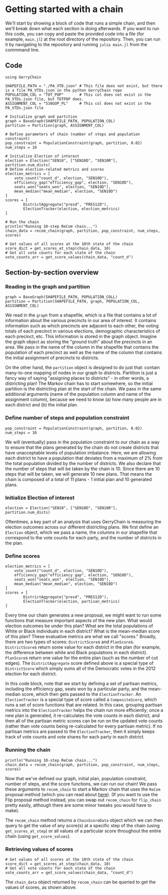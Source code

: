 # Getting started with a chain

We'll start by showing a block of code that runs a simple chain, and then
we'll break down what each section is doing afterwards. If you want to run this
code, you can copy and paste the provided code into a file
(for example, `main.jl`) at the root directory of the repository. Then, you can
run it by navigating to the repository and running `julia main.jl` from the
commmand line.

## Code

```
using GerryChain

SHAPEFILE_PATH = "./PA_VTD.json" # This file does not exist, but there is a file PA_VTDs.json in the python GerryChain repo
POPULATION_COL = "TOT_POP"       # This col does not exist in the PA_VTDs.json file, but TOTPOP does.
ASSIGNMENT_COL = "538GOP_PL"     # This col does not exist in the PA_VTDs.json file

# Initialize graph and partition
graph = BaseGraph(SHAPEFILE_PATH, POPULATION_COL)
partition = Partition(graph, ASSIGNMENT_COL)

# Define parameters of chain (number of steps and population constraint)
pop_constraint = PopulationConstraint(graph, partition, 0.02)
num_steps = 10

# Initialize Election of interest
election = Election("SEN10", ["SEN10D", "SEN10R"], partition.num_dists)
# Define election-related metrics and scores
election_metrics = [
    vote_count("count_d", election, "SEN10D"),
    efficiency_gap("efficiency_gap", election, "SEN10D"),
    seats_won("seats_won", election, "SEN10D"),
    mean_median("mean_median", election, "SEN10D")
]
scores = [
        DistrictAggregate("presd", "PRES12D"),
        ElectionTracker(election, election_metrics)
]

# Run the chain
println("Running 10-step ReCom chain...")
chain_data = recom_chain(graph, partition, pop_constraint, num_steps, scores)

# Get values of all scores at the 10th state of the chain
score_dict = get_scores_at_step(chain_data, 10)
# Get all vote counts for each state of the chain
vote_counts_arr = get_score_values(chain_data, "count_d")
```
## Section-by-section overview

### Reading in the graph and partition
```
graph = BaseGraph(SHAPEFILE_PATH, POPULATION_COLL)
partition = Partition(SHAPEFILE_PATH, graph, POPULATION_COL, ASSIGNMENT_COL)
```
We read in the `graph` from a shapefile, which is a file that contains a lot of information about the various precincts in our area of interest. It contains information such as which precincts are adjacent to each other, the voting totals of each precinct in various elections, demographic characteristics of each precinct, etc. This information is stored in the graph object. Imagine the graph object as storing the "ground truth" about the precincts in an area. We pass in the name of the column in the shapefile that contains the population of each precinct as well as the name of the column that contains the initial assignment of precincts to districts.

On the other hand, the `partition` object is designed to do just that: contain many-to-one mapping of nodes in our graph to districts. Partition is just a fancy way of saying "assigning places to districts" - in other words, a districting plan! The Markov chain has to start somewhere, so the initial partition is the districting plan at the start of the chain. We pass in the same additional arguments (name of the population column and name of the assignment column), because we need to know (a) how many people are in each district and (b) the initial plan.

### Define number of steps and population constraint
```
pop_constraint = PopulationConstraint(graph, partition, 0.02)
num_steps = 10
```
We will (eventually) pass in the population constraint to our chain as a way to ensure that the plans generated by the chain do not create districts that have unacceptable levels of population imbalance. Here, we are allowing each district to have a population that deviates from a maximum of 2% from the total population divided by the number of districts.
We also declare that the number of steps that will be taken by the chain is 10. Since there are 10 steps that will be taken, we will generate 10 new plans. That means the chain is composed of a total of 11 plans - 1 initial plan and 10 generated plans.

### Initialize Election of interest
```
election = Election("SEN10", ["SEN10D", "SEN10R"], partition.num_dists)
```
Oftentimes, a key part of an analysis that uses GerryChain is measuring the election outcomes across our different districting plans. We first define an `Election` object, which we pass a name, the columns in our shapefile that correspond to the vote counts for each party, and the number of districts in the plan.

### Define scores
```
election_metrics = [
    vote_count("count_d", election, "SEN10D"),
    efficiency_gap("efficiency_gap", election, "SEN10D"),
    seats_won("seats_won", election, "SEN10D"),
    mean_median("mean_median", election, "SEN10D")
]
scores = [
        DistrictAggregate("presd", "PRES12D"),
        ElectionTracker(election, partisan_metrics)
]
```
Every time our chain generates a new proposal, we might want to run some functions that measure important aspects of the new plan. What would election outcomes be under this plan? What are the total populations of White or Black individuals in each district? What is the mean-median score of this plan? These evaluative metrics are what we call "scores." Broadly, there are two types of scores: `DistrictScore`s and `PlanScore`s. `DistrictScore`s return some value for each district in the plan (for example, the difference between white and Black populations in each district). `PlanScore`s return one value for the entire plan (such as the number of cut edges). The `DistrictAggregate` score defined above is a special type of `DistrictScore` which simply sums all of the Democratic votes in the 2012 election for each district.

In this code block, note that we start by defining a set of partisan metrics, including the efficiency gap, seats won by a particular party, and the mean-median score, which then gets passed to the `ElectionTracker`. An `ElectionTracker` is a special type of score called a `CompositeScore`, which runs a set of score functions that are related. In this case, grouping partisan metrics into the `ElectionTracker` helps the chain run more efficiently; once a new plan is generated, it re-calculates the vote counts in each district, and then all of the partisan metric scores can be run on the updated vote counts (rather than vote counts being re-calculated for every partisan metric). If no partisan metrics are passed to the `ElectionTracker`, then it simply keeps track of vote counts and vote shares for each party in each district.

### Running the chain
```
println("Running 10-step ReCom chain...")
chain_data = recom_chain(graph, partition, pop_constraint, num_steps, scores)
```
Now that we've defined our graph, initial plan, population constraint, number of steps, and the score functions, we can run our chain! We pass these arguments to `recom_chain` to start a Markov chain that uses the `ReCom` proposal method (which you can read about [here](https://mggg.org/uploads/ReCom.pdf)). (If you want to use the Flip proposal method instead, you can swap out `recom_chain` for `flip_chain` pretty easily, although there are some minor tweaks you would have to make).

The `recom_chain` method returns a `ChainScoreData` object which we can then query to get the value of any score(s) at a specific step of the chain (using `get_scores_at_step`) or all values of a particular score throughout the entire chain (using `get_score_values`).

### Retrieving values of scores
```
# Get values of all scores at the 10th state of the chain
score_dict = get_scores_at_step(chain_data, 10)
# Get all vote counts for each state of the chain
vote_counts_arr = get_score_values(chain_data, "count_d")
```

The `chain_data` object returned by `recom_chain` can be queried to get the values of scores, as shown above.

